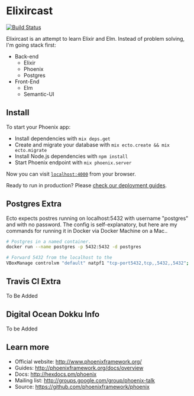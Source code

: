 # Elixircast

[![Build Status](https://travis-ci.org/deanbrophy/fantastic-garbanzo.svg?branch=master)](https://travis-ci.org/deanbrophy/fantastic-garbanzo)

Elixircast is an attempt to learn Elixir and Elm. Instead of problem solving, I'm going stack first:

* Back-end
    - Elixir
    - Phoenix
    - Postgres
* Front-End
    - Elm
    - Semantic-UI


## Install

To start your Phoenix app:

  * Install dependencies with `mix deps.get`
  * Create and migrate your database with `mix ecto.create && mix ecto.migrate`
  * Install Node.js dependencies with `npm install`
  * Start Phoenix endpoint with `mix phoenix.server`

Now you can visit [`localhost:4000`](http://localhost:4000) from your browser.

Ready to run in production? Please [check our deployment guides](http://www.phoenixframework.org/docs/deployment).

## Postgres Extra
Ecto expects postres running on localhost:5432 with username "postgres" and with no password. The config is self-explanatory, but here are my commands for running it in Docker via Docker Machine on a Mac..  

``` bash
# Postgres in a named container.
docker run --name postgres -p 5432:5432 -d postgres

# Forward 5432 from the localhost to the 
VBoxManage controlvm "default" natpf1 "tcp-port5432,tcp,,5432,,5432";

```

## Travis CI Extra

To Be Added

## Digital Ocean Dokku Info

To be Added

## Learn more

  * Official website: http://www.phoenixframework.org/
  * Guides: http://phoenixframework.org/docs/overview
  * Docs: http://hexdocs.pm/phoenix
  * Mailing list: http://groups.google.com/group/phoenix-talk
  * Source: https://github.com/phoenixframework/phoenix
